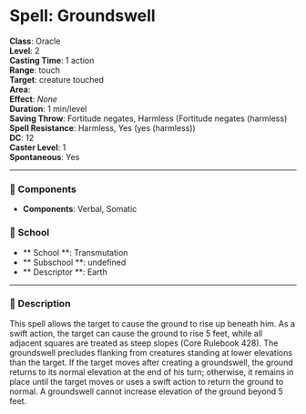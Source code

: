 
# Spell: Groundswell
**Class**: Oracle  
**Level**: 2  
**Casting Time**: 1 action  
**Range**: touch  
**Target**: creature touched  
**Area**:   
**Effect**: _None_  
**Duration**: 1 min/level  
**Saving Throw**: Fortitude negates, Harmless (Fortitude negates (harmless)  
**Spell Resistance**: Harmless, Yes (yes (harmless))  
**DC**: 12  
**Caster Level**: 1  
**Spontaneous**: Yes

---

### 🔮 Components
- **Components**: Verbal, Somatic

### 🏫 School
- ** School **: Transmutation
- ** Subschool **: undefined
- ** Descriptor **: Earth
---

### 📜 Description
This spell allows the target to cause the ground to rise up beneath him. As a swift action, the target can cause the ground to rise 5 feet, while all adjacent squares are treated as steep slopes (Core Rulebook 428). The groundswell precludes flanking from creatures standing at lower elevations than the target. If the target moves after creating a groundswell, the ground returns to its normal elevation at the end of his turn; otherwise, it remains in place until the target moves or uses a swift action to return the ground to normal. A groundswell cannot increase elevation of the ground beyond 5 feet.
